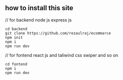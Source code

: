 ## how to install this site
// for backend node js express js

```
cd backend
git clone https://github.com/rezaulraj/ecommarce
npm init
npm i
npm run dev
```
// for fontend react js and taliwind css swiper and so on

```
cd fontend
npm i
npm run dev
```
